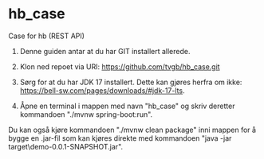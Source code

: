 # hb_case
Case for hb (REST API)

1. Denne guiden antar at du har GIT installert allerede.

2. Klon ned repoet via URI:
https://github.com/tvgb/hb_case.git

3. Sørg for at du har JDK 17 installert. Dette kan gjøres herfra om ikke: https://bell-sw.com/pages/downloads/#jdk-17-lts.

4. Åpne en terminal i mappen med navn "hb_case" og skriv deretter kommandoen "./mvnw spring-boot:run".

Du kan også kjøre kommandoen "./mvnw clean package" inni mappen for å bygge en .jar-fil som kan kjøres direkte med kommandoen "java -jar target\demo-0.0.1-SNAPSHOT.jar".